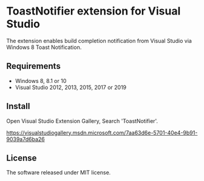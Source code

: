 ToastNotifier extension for Visual Studio
====

The extension enables build completion notification from Visual Studio via Windows 8 Toast Notification.

Requirements
----

- Windows 8, 8.1 or 10
- Visual Studio 2012, 2013, 2015, 2017 or 2019

Install
----

Open Visual Studio Extension Gallery, Search 'ToastNotifier'.

https://visualstudiogallery.msdn.microsoft.com/7aa63d6e-5701-40e4-9b91-9039a7d6ba26

License
----

The software released under MIT license.
